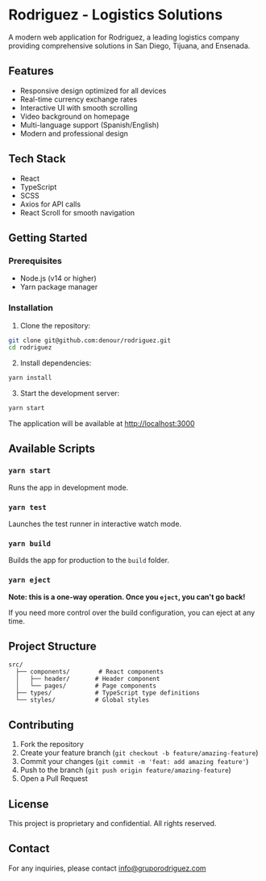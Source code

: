 # Rodriguez - Logistics Solutions

A modern web application for Rodriguez, a leading logistics company providing comprehensive solutions in San Diego, Tijuana, and Ensenada.

## Features

- Responsive design optimized for all devices
- Real-time currency exchange rates
- Interactive UI with smooth scrolling
- Video background on homepage
- Multi-language support (Spanish/English)
- Modern and professional design

## Tech Stack

- React
- TypeScript
- SCSS
- Axios for API calls
- React Scroll for smooth navigation

## Getting Started

### Prerequisites

- Node.js (v14 or higher)
- Yarn package manager

### Installation

1. Clone the repository:
```bash
git clone git@github.com:denour/rodriguez.git
cd rodriguez
```

2. Install dependencies:
```bash
yarn install
```

3. Start the development server:
```bash
yarn start
```

The application will be available at [http://localhost:3000](http://localhost:3000)

## Available Scripts

### `yarn start`

Runs the app in development mode.

### `yarn test`

Launches the test runner in interactive watch mode.

### `yarn build`

Builds the app for production to the `build` folder.

### `yarn eject`

**Note: this is a one-way operation. Once you `eject`, you can't go back!**

If you need more control over the build configuration, you can eject at any time.

## Project Structure

```
src/
  ├── components/        # React components
  │   ├── header/       # Header component
  │   └── pages/        # Page components
  ├── types/            # TypeScript type definitions
  └── styles/           # Global styles
```

## Contributing

1. Fork the repository
2. Create your feature branch (`git checkout -b feature/amazing-feature`)
3. Commit your changes (`git commit -m 'feat: add amazing feature'`)
4. Push to the branch (`git push origin feature/amazing-feature`)
5. Open a Pull Request

## License

This project is proprietary and confidential. All rights reserved.

## Contact

For any inquiries, please contact info@gruporodriguez.com
